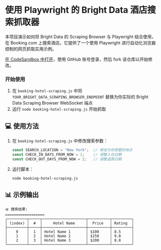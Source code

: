 # 使用 Playwright 的 Bright Data 酒店搜索抓取器

本项目演示如何将 Bright Data 的 Scraping Browser 与 Playwright 结合使用，在 Booking.com 上搜索酒店。它提供了一个使用 Playwright 进行自动化浏览器控制的网页抓取实用示例。

<a href="https://codesandbox.io/p/devbox/github/luminati-io/bright-data-scraping-browser-nodejs-playwright-project?file=%2Fbooking-hotel-scraping.js" target="_blank" rel="noopener">在 CodeSandbox 中打开</a>，使用 GitHub 账号登录，然后 fork 该仓库以开始修改。

### 开始使用

1. 在 `booking-hotel-scraping.js` 中将 `YOUR_BRIGHT_DATA_SCRAPING_BROWSER_ENDPOINT` 替换为你实际的 Bright Data Scraping Browser WebSocket 端点
2. 运行 `node booking-hotel-scraping.js` 开始抓取

## 💻 使用方法

1. 在 `booking-hotel-scraping.js` 中修改搜索参数：
   ```javascript
   const SEARCH_LOCATION = "New York";  // 修改为你想要的地点
   const CHECK_IN_DAYS_FROM_NOW = 1;    // 调整入住日期
   const CHECK_OUT_DAYS_FROM_NOW = 2;   // 调整退房日期
   ```

2. 运行脚本：
   ```bash
   node booking-hotel-scraping.js
   ```

## 📊 示例输出

```
📊 搜索结果:
==================
┌─────────┬─────┬────────────────────┬──────────┬─────────┐
│ (index) │  #  │     Hotel Name     │  Price   │ Rating  │
├─────────┼─────┼────────────────────┼──────────┼─────────┤
│    0    │  1  │ Hotel Name 1       │ $100     │ 8.5     │
│    1    │  2  │ Hotel Name 2       │ $150     │ 9.0     │
│    2    │  3  │ Hotel Name 3       │ $200     │ 8.8     │
└─────────┴─────┴────────────────────┴──────────┴─────────┘
```
